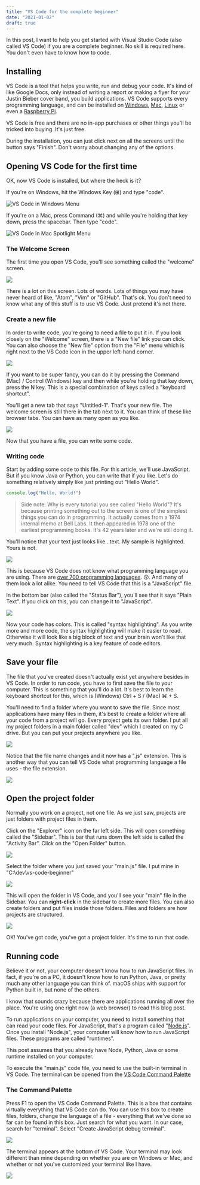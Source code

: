 ```yaml
---
title: "VS Code for the complete beginner"
date: "2021-01-02"
draft: true
---
```


In this post, I want to help you get started with Visual Studio Code (also called VS Code) if you are a complete beginner. No skill is required here. You don't even have to know how to code. 
## Installing

VS Code is a tool that helps you write, run and debug your code. It's kind of like Google Docs, only instead of writing a report or making a flyer for your Justin Bieber cover band, you build applications. VS Code supports every programming language, and can be installed on [Windows](https://code.visualstudio.com/download), [Mac](https://code.visualstudio.com/download), [Linux](https://code.visualstudio.com/download) or even a [Raspberry Pi](https://code.visualstudio.com/docs/setup/raspberry-pi-os).

VS Code is free and there are no in-app purchases or other things you'll be tricked into buying. It's just free. 

During the installation, you can just click next on all the screens until the button says "Finish". Don't worry about changing any of the options.
## Opening VS Code for the first time

OK, now VS Code is installed, but where the heck is it?

If you're on Windows, hit the Windows Key (⊞) and type "code". 

![VS Code in Windows Menu](/media/vs-code-beginner/found-it-windows.jpg)

If you're on a Mac, press Command (⌘) and while you're holding that key down, press the spacebar. Then type "code". 

![VS Code in Mac Spotlight Menu]()

### The Welcome Screen

The first time you open VS Code, you'll see something called the "welcome" screen.

![](/media/vs-code-beginner/first-run.jpg)

There is a lot on this screen. Lots of words. Lots of things you may have never heard of like, "Atom", "Vim" or "GitHub". That's ok. You don't need to know what any of this stuff is to use VS Code. Just pretend it's not there.

### Create a new file

In order to write code, you're going to need a file to put it in. If you look closely on the "Welcome" screen, there is a "New file" link you can click. You can also choose the "New file" option from the "File" menu which is right next to the VS Code icon in the upper left-hand corner. 

![](/media/vs-code-beginner/new-file.jpg)

If you want to be super fancy, you can do it by pressing the Command (Mac) / Control (Windows) key and then while you're holding that key down, press the N key. This is a special combination of keys called a "keyboard shortcut". 

You'll get a new tab that says "Untitled-1". That's your new file. The welcome screen is still there in the tab next to it. You can think of these like browser tabs. You can have as many open as you like. 

![](/media/vs-code-beginner/new-tab.jpg)

Now that you have a file, you can write some code.

### Writing code

Start by adding some code to this file. For this article, we'll use JavaScript. But if you know Java or Python, you can write that if you like. Let's do something relatively simply like just printing out "Hello World". 

```javascript
console.log("Hello, World!")
```

> Side note: Why is every tutorial you see called "Hello World"? It's because printing something out to the screen is one of the simplest things you can do in programming. It actually comes from a 1974 internal memo at Bell Labs. It then appeared in 1978 one of the earliest programming books. It's 42 years later and we're still doing it.

You'll notice that your text just looks like...text. My sample is highlighted. Yours is not. 

![](/media/vs-code-beginner/no-highlighting.jpg)

This is because VS Code does not know what programming language you are using. There are [over 700 programming languages](https://en.wikipedia.org/wiki/List_of_programming_languages). 😲. And many of them look a lot alike. You need to tell VS Code that this is a "JavaScript" file. 

In the bottom bar (also called the "Status Bar"), you'll see that it says "Plain Text". If you click on this, you can change it to "JavaScript". 

![](/media/vs-code-beginner/select-language.jpg)

Now your code has colors. This is called "syntax highlighting". As you write more and more code, the syntax highlighting will make it easier to read. Otherwise it will look like a big block of text and your brain won't like that very much. Syntax highlighting is a key feature of code editors.

## Save your file

The file that you've created doesn't actually exist yet anywhere besides in VS Code. In order to run code, you have to first save the file to your computer. This is something that you'll do a lot. It's best to learn the keyboard shortcut for this, which is (Windows) Ctrl + S / (Mac) ⌘ + S. 

You'll need to find a folder where you want to save the file. Since most applications have many files in them, it's best to create a folder where all your code from a project will go. Every project gets its own folder. I put all my project folders in a main folder called "dev" which I created on my C drive. But you can put your projects anywhere you like.

![](/media/vs-code-beginner/save-file.jpg)

Notice that the file name changes and it now has a ".js" extension. This is another way that you can tell VS Code what programming language a file uses - the file extension.

![](/media/vs-code-beginner/file-extension.jpg)

## Open the project folder

Normally you work on a project, not one file. As we just saw, projects are just folders with project files in them. 

Click on the "Explorer" icon on the far left side. This will open something called the "Sidebar". This is bar that runs down the left side is called the "Activity Bar". Click on the "Open Folder" button.

![](/media/vs-code-beginner/sidebar.jpg)

Select the folder where you just saved your "main.js" file. I put mine in "C:\dev\vs-code-beginner\"

![](/media/vs-code-beginner/select-folder.jpg)

This will open the folder in VS Code, and you'll see your "main" file in the Sidebar. You can **right-click** in the sidebar to create more files. You can also create folders and put files inside those folders. Files and folders are how projects are structured.

![](/media/vs-code-beginner/sidebar-action.gif)

OK! You've got code, you've got a project folder. It's time to run that code.

## Running code

Believe it or not, your computer doesn't know how to run JavaScript files. In fact, if you're on a PC, it doesn't know how to run Python, Java, or pretty much any other language you can think of. macOS ships with support for Python built in, but none of the others. 

I know that sounds crazy because there are applications running all over the place. You're using one right now (a web browser) to read this blog post.

To run applications on your computer, you need to install something that can read your code files. For JavaScript, that's a program called "[Node.js](https://nodejs.org/en/download/)". Once you install "Node.js", your computer will know how to run JavaScript files. These programs are called "runtimes".

This post assumes that you already have Node, Python, Java or some runtime installed on your computer.

To execute the "main.js" code file, you need to use the built-in terminal in VS Code. The terminal can be opened from the [VS Code Command Palette](https://code.visualstudio.com/docs/getstarted/userinterface#:~:text=Command%20Palette%23&text=The%20most%20important%20key%20combination,provides%20access%20to%20many%20commands.)

### The Command Palette

Press F1 to open the VS Code Command Palette. This is a box that contains virtually everything that VS Code can do. You can use this box to create files, folders, change the language of a file - everything that we've done so far can be found in this box. Just search for what you want. In our case, search for "terminal". Select "Create JavaScript debug terminal".

![](/media/vs-code-beginner/create-terminal.jpg)

The terminal appears at the bottom of VS Code. Your terminal may look different than mine depending on whether you are on Windows or Mac, and whether or not you've customized your terminal like I have.

![](/media/vs-code-beginner/terminal.jpg)














     


















